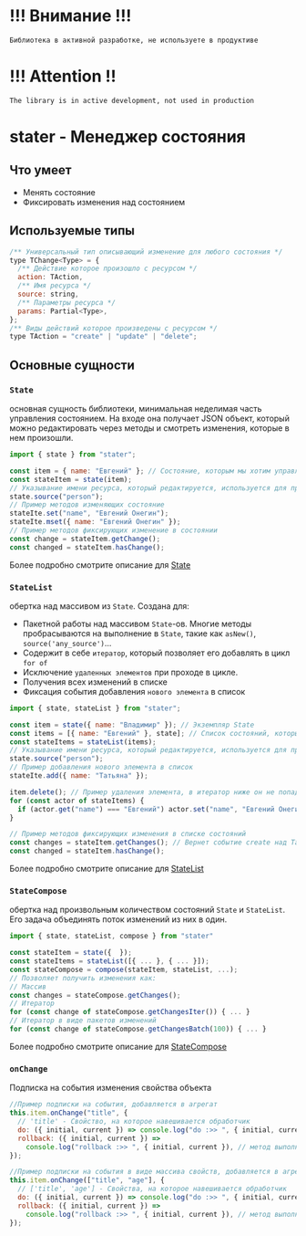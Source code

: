 # !!! Внимание !!!
```
Библиотека в активной разработке, не используете в продуктиве
```
# !!! Attention !!
```
The library is in active development, not used in production
```

# stater - Менеджер состояния

## Что умеет

- Менять состояние
- Фиксировать изменения над состоянием

## Используемые типы

```javascript
/** Универсальный тип описывающий изменение для любого состояния */
type TChange<Type> = {
  /** Действие которое произошло с ресурсом */
  action: TAction,
  /** Имя ресурса */
  source: string,
  /** Параметры ресурса */
  params: Partial<Type>,
};
/** Виды действий которое произведены с ресурсом */
type TAction = "create" | "update" | "delete";
```

## Основные сущности

### `State`

основная сущность библиотеки, минимальная неделимая часть управления состоянием. На входе она получает JSON объект, который можно редактировать через методы и смотреть изменения, которые в нем произошли.

```javascript
import { state } from "stater";

const item = { name: "Евгений" }; // Состояние, которым мы хотим управлять
const stateItem = state(item);
// Указывание имени ресурса, который редактируется, используется для привязки к универсальному событию по изменению состояния
state.source("person");
// Пример методов изменяющих состояние
stateIte.set("name", "Евгений Онегин");
stateIte.mset({ name: "Евгений Онегин" });
// Пример методов фиксирующих изменение в состоянии
const change = stateItem.getChange();
const changed = stateItem.hasChange();
```

Более подробно смотрите описание для [State](./docs/state.md)

### `StateList`

обертка над массивом из `State`. Создана для:

- Пакетной работы над массивом `State`-ов. Многие методы пробрасываются на выполнение в `State`, такие как `asNew()`, `source('any_source')`...
- Содержит в себе `итератор`, который позволяет его добавлять в цикл `for of`
- Исключение `удаленных элементов` при проходе в цикле.
- Получения всех изменений в списке
- Фиксация события добавления `нового элемента` в список

```javascript
import { state, stateList } from "stater";

const item = state({ name: "Владимир" }); // Экземпляр State
const items = [{ name: "Евгений" }, state]; // Список состояний, которыми мы хотим управлять
const stateItems = stateList(items);
// Указывание имени ресурса, который редактируется, используется для привязки к универсальному событию по изменению состояния
state.source("person");
// Пример добавления нового элемента в список
stateIte.add({ name: "Татьяна" });

item.delete(); // Пример удаления элемента, в итератор ниже он не попадет
for (const actor of stateItems) {
  if (actor.get("name") === "Евгений") actor.set("name", "Евгений Онегин"); // Пример редактирования элемента в списке
}

// Пример методов фиксирующих изменения в списке состояний
const changes = stateItem.getChanges(); // Вернет событие create над Татьяной, delete над Владимиром и update над Евгением
const changed = stateItem.hasChange();
```

Более подробно смотрите описание для [StateList](./docs/list.md)

### `StateCompose`

обертка над произвольным количеством состояний `State` и `StateList`. Его задача объединять поток изменений из них в один.

```javascript
import { state, stateList, compose } from "stater"

const stateItem = state({  });
const stateItems = stateList([{ ... }, { ... }]);
const stateCompose = compose(stateItem, stateList, ...);
// Позволяет получить изменения как:
// Массив
const changes = stateCompose.getChanges();
// Итератор
for (const change of stateCompose.getChangesIter()) { ... }
// Итератор в виде пакетов изменений
for (const change of stateCompose.getChangesBatch(100)) { ... }
```

Более подробно смотрите описание для [StateCompose](./docs/compose.md)

### `onChange`

Подписка на события изменения свойства объекта

```javascript
//Пример подписки на события, добавляется в агрегат
this.item.onChange("title", {
  // 'title' - Свойство, на которое навешивается обработчик
  do: ({ initial, current }) => console.log("do :>> ", { initial, current }), // метод выполняется когда свойство поменялось
  rollback: ({ initial, current }) =>
    console.log("rollback :>> ", { initial, current }), // метод выполняется когда свойство возвратилось в исходное состояние
});

//Пример подписки на события в виде массива свойств, добавляется в агрегат
this.item.onChange(["title", "age"], {
  // ['title', 'age'] - Свойства, на которое навешивается обработчик
  do: ({ initial, current }) => console.log("do :>> ", { initial, current }), // метод выполняется когда свойство поменялось
  rollback: ({ initial, current }) =>
    console.log("rollback :>> ", { initial, current }), // метод выполняется когда свойство возвратилось в исходное состояние
});
```
